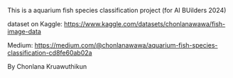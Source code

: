 This is a aquarium fish species classification project (for AI BUilders 2024)

dataset on Kaggle: https://www.kaggle.com/datasets/chonlanawawa/fish-image-data

Medium: https://medium.com/@chonlanawawa/aquarium-fish-species-classification-cd8fe60ab02a

By Chonlana Kruawuthikun
